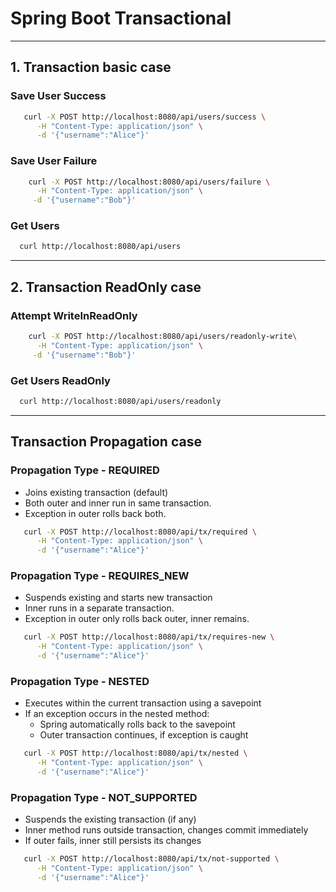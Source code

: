 # Spring Boot Transactional

---
## 1. Transaction basic case

### Save User Success
```bash
   curl -X POST http://localhost:8080/api/users/success \
      -H "Content-Type: application/json" \
      -d '{"username":"Alice"}'
```

### Save User Failure
```bash
    curl -X POST http://localhost:8080/api/users/failure \
      -H "Content-Type: application/json" \
     -d '{"username":"Bob"}'
```

### Get Users
```bash
  curl http://localhost:8080/api/users
```
---

## 2. Transaction ReadOnly case

### Attempt WriteInReadOnly
```bash
    curl -X POST http://localhost:8080/api/users/readonly-write\
      -H "Content-Type: application/json" \
     -d '{"username":"Bob"}'
```

### Get Users ReadOnly
```bash
  curl http://localhost:8080/api/users/readonly
```
---

## Transaction Propagation case

### Propagation Type - REQUIRED
- Joins existing transaction (default)
- Both outer and inner run in same transaction.
- Exception in outer rolls back both.

```bash
   curl -X POST http://localhost:8080/api/tx/required \
      -H "Content-Type: application/json" \
      -d '{"username":"Alice"}'
```

### Propagation Type - REQUIRES_NEW
- Suspends existing and starts new transaction
- Inner runs in a separate transaction. 
- Exception in outer only rolls back outer, inner remains.

```bash
   curl -X POST http://localhost:8080/api/tx/requires-new \
      -H "Content-Type: application/json" \
      -d '{"username":"Alice"}'
```

### Propagation Type - NESTED
- Executes within the current transaction using a savepoint
- If an exception occurs in the nested method:
  - Spring automatically rolls back to the savepoint
  - Outer transaction continues, if exception is caught

```bash
   curl -X POST http://localhost:8080/api/tx/nested \
      -H "Content-Type: application/json" \
      -d '{"username":"Alice"}'
```

### Propagation Type - NOT_SUPPORTED
- Suspends the existing transaction (if any)
- Inner method runs outside transaction, changes commit immediately
- If outer fails, inner still persists its changes

```bash
   curl -X POST http://localhost:8080/api/tx/not-supported \
      -H "Content-Type: application/json" \
      -d '{"username":"Alice"}'
```
